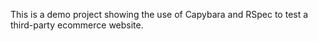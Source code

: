 This is a demo project showing the use of Capybara and RSpec to test a third-party ecommerce website.